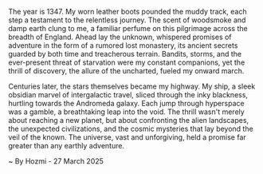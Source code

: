 
The year is 1347.  My worn leather boots pounded the muddy track, each step a testament to the relentless journey.  The scent of woodsmoke and damp earth clung to me, a familiar perfume on this pilgrimage across the breadth of England.  Ahead lay the unknown, whispered promises of adventure in the form of a rumored lost monastery, its ancient secrets guarded by both time and treacherous terrain. Bandits, storms, and the ever-present threat of starvation were my constant companions, yet the thrill of discovery, the allure of the uncharted, fueled my onward march.

Centuries later, the stars themselves became my highway.  My ship, a sleek obsidian marvel of intergalactic travel, sliced through the inky blackness, hurtling towards the Andromeda galaxy.  Each jump through hyperspace was a gamble, a breathtaking leap into the void.  The thrill wasn't merely about reaching a new planet, but about confronting the alien landscapes, the unexpected civilizations, and the cosmic mysteries that lay beyond the veil of the known. The universe, vast and unforgiving, held a promise far greater than any earthly adventure.

~ By Hozmi - 27 March 2025
